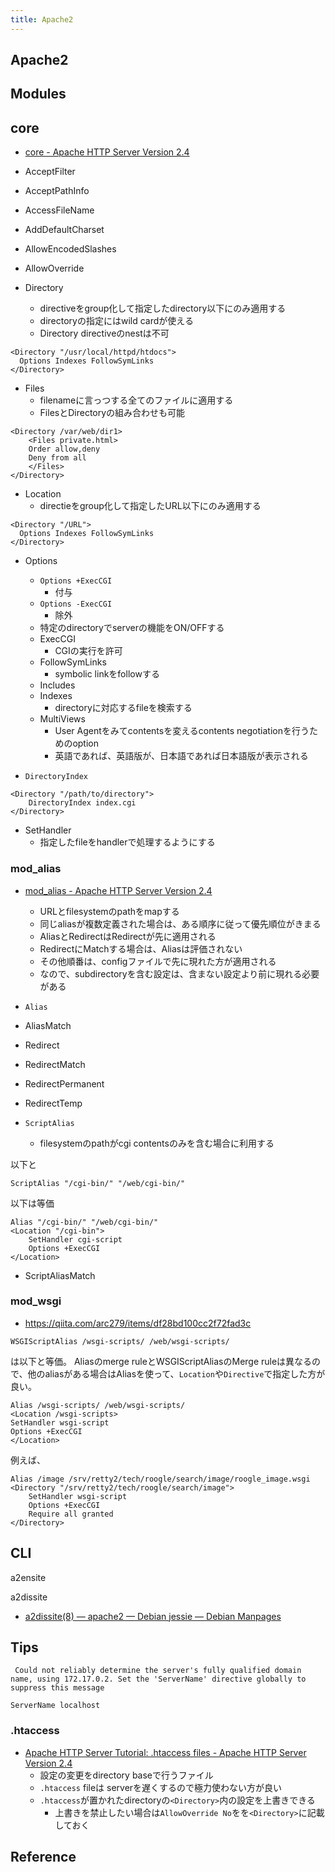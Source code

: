 ```yaml
---
title: Apache2
---
```


## Apache2



## Modules

## core
* [core - Apache HTTP Server Version 2.4](https://httpd.apache.org/docs/2.4/mod/core.html)

* AcceptFilter
* AcceptPathInfo
* AccessFileName
* AddDefaultCharset
* AllowEncodedSlashes
* AllowOverride
* Directory
    * directiveをgroup化して指定したdirectory以下にのみ適用する
    * directoryの指定にはwild cardが使える
    * Directory directiveのnestは不可

```
<Directory "/usr/local/httpd/htdocs">
  Options Indexes FollowSymLinks
</Directory>
```

* Files
    * filenameに言っつする全てのファイルに適用する
    * FilesとDirectoryの組み合わせも可能

```
<Directory /var/web/dir1>
    <Files private.html>
    Order allow,deny
    Deny from all
    </Files>
</Directory>
```

* Location
    * directieをgroup化して指定したURL以下にのみ適用する

```
<Directory "/URL">
  Options Indexes FollowSymLinks
</Directory>
```

* Options
    * `Options +ExecCGI`
        * 付与
    * `Options -ExecCGI`
        * 除外
    * 特定のdirectoryでserverの機能をON/OFFする
    * ExecCGI
        * CGIの実行を許可
    * FollowSymLinks
        * symbolic linkをfollowする
    * Includes
    * Indexes
        * directoryに対応するfileを検索する
    * MultiViews
        * User Agentをみてcontentsを変えるcontents negotiationを行うためのoption
        * 英語であれば、英語版が、日本語であれば日本語版が表示される

* `DirectoryIndex`

```
<Directory "/path/to/directory">
    DirectoryIndex index.cgi
</Directory>
```

* SetHandler
    * 指定したfileをhandlerで処理するようにする


### mod_alias
* [mod_alias - Apache HTTP Server Version 2.4](https://httpd.apache.org/docs/current/mod/mod_alias.html)
    * URLとfilesystemのpathをmapする
    * 同じaliasが複数定義された場合は、ある順序に従って優先順位がきまる
    * AliasとRedirectはRedirectが先に適用される
    * RedirectにMatchする場合は、Aliasは評価されない
    * その他順番は、configファイルで先に現れた方が適用される
    * なので、subdirectoryを含む設定は、含まない設定より前に現れる必要がある


* `Alias`
* AliasMatch
* Redirect
* RedirectMatch
* RedirectPermanent
* RedirectTemp
* `ScriptAlias`
    * filesystemのpathがcgi contentsのみを含む場合に利用する

以下と

```
ScriptAlias "/cgi-bin/" "/web/cgi-bin/"
```

以下は等価

```
Alias "/cgi-bin/" "/web/cgi-bin/"
<Location "/cgi-bin">
    SetHandler cgi-script
    Options +ExecCGI
</Location>
```

* ScriptAliasMatch

### mod_wsgi
* https://qiita.com/arc279/items/df28bd100cc2f72fad3c

```
WSGIScriptAlias /wsgi-scripts/ /web/wsgi-scripts/
```

は以下と等価。
Aliasのmerge ruleとWSGIScriptAliasのMerge ruleは異なるので、他のaliasがある場合はAliasを使って、`Location`や`Directive`で指定した方が良い。

```
Alias /wsgi-scripts/ /web/wsgi-scripts/
<Location /wsgi-scripts>
SetHandler wsgi-script
Options +ExecCGI
</Location>
```

例えば、

```
Alias /image /srv/retty2/tech/roogle/search/image/roogle_image.wsgi
<Directory "/srv/retty2/tech/roogle/search/image">
    SetHandler wsgi-script
    Options +ExecCGI
    Require all granted
</Directory>
```

## CLI
a2ensite

a2dissite

* [a2dissite(8) — apache2 — Debian jessie — Debian Manpages](https://manpages.debian.org/jessie/apache2/a2dissite.8.en.html)

## Tips

```
 Could not reliably determine the server's fully qualified domain name, using 172.17.0.2. Set the 'ServerName' directive globally to suppress this message
```

```
ServerName localhost
```

### .htaccess
* [Apache HTTP Server Tutorial: .htaccess files - Apache HTTP Server Version 2.4](https://httpd.apache.org/docs/current/howto/htaccess.html)
    * 設定の変更をdirectory baseで行うファイル
    * `.htaccess` fileは serverを遅くするので極力使わない方が良い
    * `.htaccess`が置かれたdirectoryの`<Directory>`内の設定を上書きできる
        * 上書きを禁止したい場合は`AllowOverride No`をを`<Directory>`に記載しておく

## Reference
